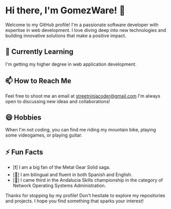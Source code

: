 # Hi there, I'm GomezWare! 👋

Welcome to my GitHub profile! I'm a passionate software developer with expertise in web development. 
I love diving deep into new technologies and building innovative solutions that make a positive impact.

## 🌱 Currently Learning

I'm getting my higher degree in web application development.

## 📫 How to Reach Me

Feel free to shoot me an email at [streetninjacoder@gmail.com](streetninjacoder@gmail.com) I'm always open to discussing new ideas and collaborations!

## 😄 Hobbies

When I'm not coding, you can find me riding my mountain bike, playing some videogames, or playing guitar.

## ⚡ Fun Facts

  - [❗] I am a big fan of the Metal Gear Solid saga.
  - [💬] I am bilingual and fluent in both Spanish and English.
  - [🥉] I came third in the Andalucia Skills championship in the category of Network Operating Systems Administration.
    
Thanks for stopping by my profile! Don't hesitate to explore my repositories and projects. I hope you find something that sparks your interest!
